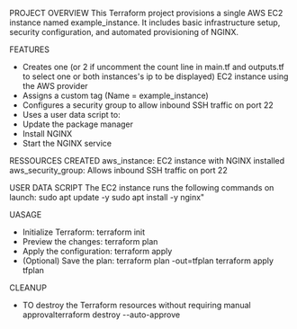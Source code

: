 PROJECT OVERVIEW
This Terraform project provisions a single AWS EC2 instance named example_instance. It includes basic infrastructure setup, security configuration, and automated provisioning of NGINX.

FEATURES
- Creates one (or 2 if uncomment the count line in main.tf and outputs.tf to select one or both instances's ip to be displayed) EC2 instance using the AWS provider
- Assigns a custom tag (Name = example_instance)
- Configures a security group to allow inbound SSH traffic on port 22
- Uses a user data script to:
- Update the package manager
- Install NGINX
- Start the NGINX service

RESSOURCES CREATED
aws_instance: EC2 instance with NGINX installed
aws_security_group: Allows inbound SSH traffic on port 22

USER DATA SCRIPT
The EC2 instance runs the following commands on launch:
sudo apt update -y
sudo apt install -y nginx"

UASAGE
- Initialize Terraform: terraform init
- Preview the changes: terraform plan
- Apply the configuration: terraform apply
- (Optional) Save the plan: terraform plan -out=tfplan
terraform apply tfplan

CLEANUP
- TO destroy the Terraform resources without requiring manual approvalterraform destroy --auto-approve 
